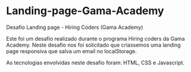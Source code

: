 # Landing-page-Gama-Academy
Desafio Landing page - Hiring Coders (Gama Academy)

Este foi um desafio realizado durante o programa Hiring coders da Gama Academy.
Neste desafio nos foi solicitado que criassemos uma landing page responsiva
que salva um email no localStorage.

As tecnologias envolvidas neste desafio foram: HTML, CSS e Javascript.
